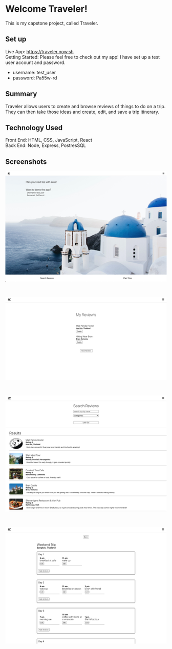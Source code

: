 # Welcome Traveler!

This is my capstone project, called Traveler.

## Set up

Live App: https://traveler.now.sh
<br />
Getting Started: 
Please feel free to check out my app! I have set up a test user account and password.

 - username: test_user
 - password: Pa55w-rd

## Summary

Traveler allows users to create and browse reviews of things to do on a trip. They can then take those ideas and create, edit, and save a trip itinerary.

## Technology Used

Front End: HTML, CSS, JavaScript, React
<br />
Back End: Node, Express, PostresSQL

## Screenshots

![Landing Page](/src/images/LandingPage.png "Landing Page")

<br/>

![Reviews List Page](/src/images/ReviewsListPage.png)

<br/>

![Search Page](/src/images/SearchPage.png)

<br/>

![Trip Details Page](/src/images/TripDetailsPage.png)
